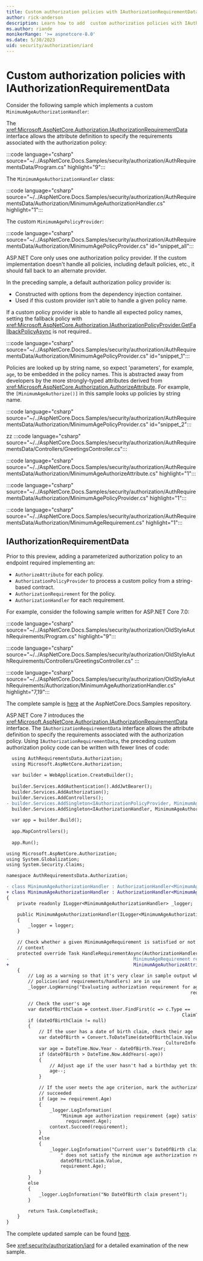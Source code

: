 ```yaml
---
title: Custom authorization policies with IAuthorizationRequirementData
author: rick-anderson
description: Learn how to add  custom authorization policies with IAuthorizationRequirementData.
ms.author: riande
monikerRange: '>= aspnetcore-8.0'
ms.date: 5/30/2023
uid: security/authorization/iard
---
```

# Custom authorization policies with IAuthorizationRequirementData

Consider the following sample which implements a custom `MinimumAgeAuthorizationHandler`:

The <xref:Microsoft.AspNetCore.Authorization.IAuthorizationRequirementData> interface allows the attribute definition to specify the requirements associated with the authorization policy:

:::code language="csharp" source="~/../AspNetCore.Docs.Samples/security/authorization/AuthRequirementsData/Program.cs" highlight="9":::

The `MinimumAgeAuthorizationHandler` class:

:::code language="csharp" source="~/../AspNetCore.Docs.Samples/security/authorization/AuthRequirementsData/Authorization/MinimumAgeAuthorizationHandler.cs" highlight="1":::

The custom `MinimumAgePolicyProvider`:

:::code language="csharp" source="~/../AspNetCore.Docs.Samples/security/authorization/AuthRequirementsData/Authorization/MinimumAgePolicyProvider.cs" id="snippet_all":::

ASP.NET Core only uses one authorization policy provider. If the custom implementation
doesn't handle all policies, including default policies, etc., it should fall back to an
alternate provider.

In the preceding sample, a default authorization policy provider is:

* Constructed with options from the dependency injection container.
* Used if this custom provider isn't able to handle a given policy name.

If a custom policy provider is able to handle all expected policy names, setting the fallback policy with <xref:Microsoft.AspNetCore.Authorization.IAuthorizationPolicyProvider.GetFallbackPolicyAsync> is not required..

:::code language="csharp" source="~/../AspNetCore.Docs.Samples/security/authorization/AuthRequirementsData/Authorization/MinimumAgePolicyProvider.cs" id="snippet_1":::

Policies are looked up by string name, so expect 'parameters', for example, `age`, to be embedded in the policy names. This is abstracted away from developers by the more strongly-typed attributes derived from <xref:Microsoft.AspNetCore.Authorization.AuthorizeAttribute>. For example, the `[MinimumAgeAuthorize()]` in this sample looks up policies by string name.

:::code language="csharp" source="~/../AspNetCore.Docs.Samples/security/authorization/AuthRequirementsData/Authorization/MinimumAgePolicyProvider.cs" id="snippet_2":::

zz
:::code language="csharp" source="~/../AspNetCore.Docs.Samples/security/authorization/AuthRequirementsData/Controllers/GreetingsController.cs":::





:::code language="csharp" source="~/../AspNetCore.Docs.Samples/security/authorization/AuthRequirementsData/Authorization/MinimumAgeAuthorizeAttribute.cs" highlight="1":::

:::code language="csharp" source="~/../AspNetCore.Docs.Samples/security/authorization/AuthRequirementsData/Authorization/MinimumAgePolicyProvider.cs" highlight="1":::

:::code language="csharp" source="~/../AspNetCore.Docs.Samples/security/authorization/AuthRequirementsData/Authorization/MinimumAgeRequirement.cs" highlight="1":::

<!-- Move to What's new  -->
## IAuthorizationRequirementData

Prior to this preview, adding a parameterized authorization policy to an endpoint required implementing an:

* `AuthorizeAttribute` for each policy.
* `AuthorizationPolicyProvider` to process a custom policy from a string-based contract.
* `AuthorizationRequirement` for the policy.
* `AuthorizationHandler` for each requirement.

For example, consider the following sample written for ASP.NET Core 7.0:

:::code language="csharp" source="~/../AspNetCore.Docs.Samples/security/authorization/OldStyleAuthRequirements/Program.cs" highlight="9":::

:::code language="csharp" source="~/../AspNetCore.Docs.Samples/security/authorization/OldStyleAuthRequirements/Controllers/GreetingsController.cs" :::

:::code language="csharp" source="~/../AspNetCore.Docs.Samples/security/authorization/OldStyleAuthRequirements/Authorization/MinimumAgeAuthorizationHandler.cs" highlight="7,19":::

The complete sample is [here](https://github.com/dotnet/AspNetCore.Docs.Samples/tree/main/security/authorization/OldStyleAuthRequirements) at the AspNetCore.Docs.Samples repository.

ASP.NET Core 7 introduces the <xref:Microsoft.AspNetCore.Authorization.IAuthorizationRequirementData> interface. The `IAuthorizationRequirementData` interface allows the attribute definition to specify the requirements associated with the authorization policy. Using `IAuthorizationRequirementData`, the preceding custom authorization policy code can be written with fewer lines of code:

```diff
  using AuthRequirementsData.Authorization;
  using Microsoft.AspNetCore.Authorization;
  
  var builder = WebApplication.CreateBuilder();
  
  builder.Services.AddAuthentication().AddJwtBearer();
  builder.Services.AddAuthorization();
  builder.Services.AddControllers();
- builder.Services.AddSingleton<IAuthorizationPolicyProvider, MinimumAgePolicyProvider>();
  builder.Services.AddSingleton<IAuthorizationHandler, MinimumAgeAuthorizationHandler>();
  
  var app = builder.Build();
  
  app.MapControllers();
  
  app.Run();
```

```diff
using Microsoft.AspNetCore.Authorization;
using System.Globalization;
using System.Security.Claims;

namespace AuthRequirementsData.Authorization;

- class MinimumAgeAuthorizationHandler : AuthorizationHandler<MinimumAgeRequirement>
+ class MinimumAgeAuthorizationHandler : AuthorizationHandler<MinimumAgeAuthorizeAttribute>
{
    private readonly ILogger<MinimumAgeAuthorizationHandler> _logger;

    public MinimumAgeAuthorizationHandler(ILogger<MinimumAgeAuthorizationHandler> logger)
    {
        _logger = logger;
    }

    // Check whether a given MinimumAgeRequirement is satisfied or not for a particular
    // context
    protected override Task HandleRequirementAsync(AuthorizationHandlerContext context,
-                                              MinimumAgeRequirement requirement)
+                                              MinimumAgeAuthorizeAttribute requirement)
    {
        // Log as a warning so that it's very clear in sample output which authorization
        // policies(and requirements/handlers) are in use
        _logger.LogWarning("Evaluating authorization requirement for age >= {age}",
                                                                    requirement.Age);

        // Check the user's age
        var dateOfBirthClaim = context.User.FindFirst(c => c.Type ==
                                                                 ClaimTypes.DateOfBirth);
        if (dateOfBirthClaim != null)
        {
            // If the user has a date of birth claim, check their age
            var dateOfBirth = Convert.ToDateTime(dateOfBirthClaim.Value,
                                                           CultureInfo.InvariantCulture);
            var age = DateTime.Now.Year - dateOfBirth.Year;
            if (dateOfBirth > DateTime.Now.AddYears(-age))
            {
                // Adjust age if the user hasn't had a birthday yet this year
                age--;
            }

            // If the user meets the age criterion, mark the authorization requirement
            // succeeded
            if (age >= requirement.Age)
            {
                _logger.LogInformation(
                    "Minimum age authorization requirement {age} satisfied",
                      requirement.Age);
                context.Succeed(requirement);
            }
            else
            {
                _logger.LogInformation("Current user's DateOfBirth claim ({dateOfBirth})" +
                    " does not satisfy the minimum age authorization requirement {age}",
                    dateOfBirthClaim.Value,
                    requirement.Age);
            }
        }
        else
        {
            _logger.LogInformation("No DateOfBirth claim present");
        }

        return Task.CompletedTask;
    }
}
```

The complete updated sample can be found [here](https://github.com/dotnet/AspNetCore.Docs.Samples/tree/main/security/authorization/AuthRequirementsData).

See <xref:security/authorization/iard> for a detailed examination of the new sample.
